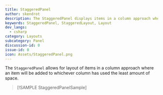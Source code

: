 ```yaml
---
title: StaggeredPanel
author: skendrot
description: The StaggeredPanel displays items in a column approach where an item will be added to whichever column has used the least amount of space.
keywords: StaggeredPanel, StaggeredLayout, Layout
dev_langs:
  - csharp
category: Layouts
subcategory: Panel
discussion-id: 0
issue-id: 0
icon: Assets/StaggeredPanel.png
---
```


The `StaggeredPanel` allows for layout of items in a column approach where an item will be added to whichever column has used the least amount of space.

> [!SAMPLE StaggeredPanelSample]

